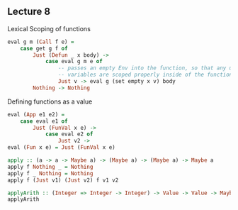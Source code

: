 ## Lecture 8

Lexical Scoping of functions

```haskell
eval g m (Call f e) =
	case get g f of
		Just (Defun _ x body) ->
			case eval g m e of 
				-- passes an empty Env into the function, so that any undefined
				-- variables are scoped properly inside of the function.
				Just v -> eval g (set empty x v) body
		Nothing -> Nothing
```

Defining functions as a value

```haskell
eval (App e1 e2) =
	case eval e1 of
		Just (FunVal x e) ->
			case eval e2 of 
				Just v2 -> 
eval (Fun x e) = Just (FunVal x e)
```

```haskell
apply :: (a -> a -> Maybe a) -> (Maybe a) -> (Maybe a) -> Maybe a
apply f Nothing _ = Nothing
apply f _ Nothing = Nothing
apply f (Just v1) (Just v2) f v1 v2

applyArith :: (Integer => Integer -> Integer) -> Value -> Value -> Maybe Value
applyArith 
```

